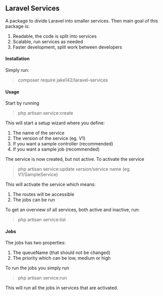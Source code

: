 ## Laravel Services

A package to divide Laravel into smaller services. Then main goal of this package is:

1. Readable, the code is split into services
2. Scalable, run services as needed
3. Faster development, split work between developers

#### Installation

Simply run:

> composer require jake142/laravel-services

#### Usage

Start by running

> php artisan service:create

This will start a setup wizard where you define:

1. The name of the service
2. The version of the service (eg. V1)
3. If you want a sample controller (recommended)
4. If you want a sample job (recommended)

The service is now created, but not active. To activate the service

> php artisan service:update $version/$service name (eg. V1/SampleService)

This will activate the service which means:

1. The routes will be accessible
2. The jobs can be run

To get an overview of all services, both active and inactive, run:

> php artisan service:list

#### Jobs

The jobs has two properties:

1. The queueName (that should not be changed)
2. The priority which can be low, medium or high

To run the jobs you simply run

> php artisan service:run

This will run all the jobs in services that are activated.
